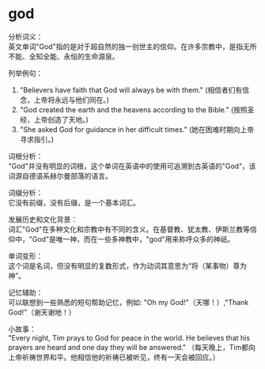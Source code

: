 # god

分析词义：  
英文单词"God"指的是对于超自然的独一创世主的信仰。在许多宗教中，是指无所不能、全知全能、永恒的生命源泉。

  

列举例句：

  

1.  "Believers have faith that God will always be with them." (相信者们有信念，上帝将永远与他们同在。)
2.  "God created the earth and the heavens according to the Bible." (按照圣经，上帝创造了天地。)
3.  "She asked God for guidance in her difficult times." (她在困难时期向上帝寻求指引。)

  

词根分析：  
"God"并没有明显的词根，这个单词在英语中的使用可追溯到古英语的"God“，该词源自德语系赫尔曼部落的语言。

  

词缀分析：  
它没有前缀，没有后缀，是一个基本词汇。

  

发展历史和文化背景：  
词汇"God"在多种文化和宗教中有不同的含义。在基督教、犹太教、伊斯兰教等信仰中，"God"是唯一神，而在一些多神教中，"god"用来称呼众多的神祇。

  

单词变形：  
这个词是名词，但没有明显的复数形式，作为动词其意思为“将（某事物）尊为神”。

  

记忆辅助：  
可以联想到一些熟悉的短句帮助记忆，例如: "Oh my God!"（天哪！）,"Thank God!"（谢天谢地！）

  

小故事：  
"Every night, Tim prays to God for peace in the world. He believes that his prayers are heard and one day they will be answered." （每天晚上，Tim都向上帝祈祷世界和平。他相信他的祈祷已被听见，终有一天会被回应。）
